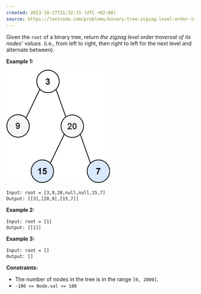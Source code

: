 ```yaml
---
created: 2023-10-27T21:32:15 (UTC +02:00)
source: https://leetcode.com/problems/binary-tree-zigzag-level-order-traversal/?envType=study-plan-v2&envId=top-interview-150
---
```

Given the `root` of a binary tree, return _the zigzag level order traversal of its nodes' values_. (i.e., from left to right, then right to left for the next level and alternate between).

**Example 1:**

![img.png](img.png)

```
Input: root = [3,9,20,null,null,15,7]
Output: [[3],[20,9],[15,7]]

```

**Example 2:**

```
Input: root = [1]
Output: [[1]]

```

**Example 3:**

```
Input: root = []
Output: []

```

**Constraints:**

-   The number of nodes in the tree is in the range `[0, 2000]`.
-   `-100 <= Node.val <= 100`
